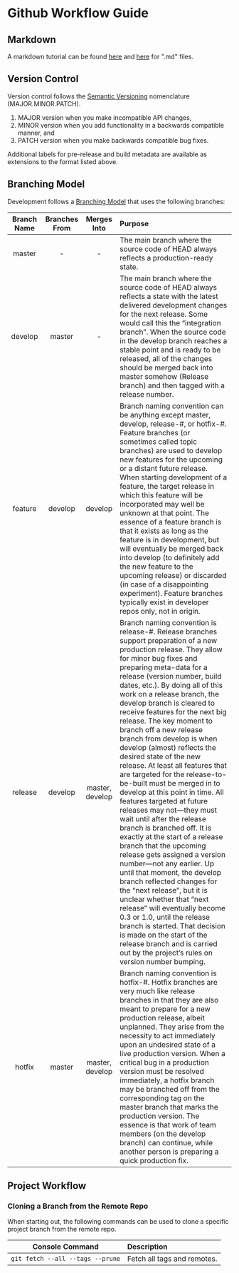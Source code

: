 # Github Workflow Guide

## Markdown
A markdown tutorial can be found [here](https://guides.github.com/features/mastering-markdown/) and [here](https://github.com/adam-p/markdown-here/wiki/Markdown-Cheatsheet) for ".md" files.

## Version Control
Version control follows the [Semantic Versioning](https://semver.org/) nomenclature (MAJOR.MINOR.PATCH).

1. MAJOR version when you make incompatible API changes,
1. MINOR version when you add functionality in a backwards compatible manner, and
1. PATCH version when you make backwards compatible bug fixes.

Additional labels for pre-release and build metadata are available as extensions to the format listed above.

## Branching Model
Development follows a [Branching Model](https://nvie.com/posts/a-successful-git-branching-model/) that uses the following branches:

| Branch Name | Branches From | Merges Into | Purpose |
|:-----------:|:-------------:|:-----------:|:--------|
| master | - | - | The main branch where the source code of HEAD always reflects a production-ready state.
develop | master | - | The main branch where the source code of HEAD always reflects a state with the latest delivered development changes for the next release. Some would call this the “integration branch”. When the source code in the develop branch reaches a stable point and is ready to be released, all of the changes should be merged back into master somehow (Release branch) and then tagged with a release number. |
| feature | develop | develop | Branch naming convention can be anything except master, develop, release-#, or hotfix-#. Feature branches (or sometimes called topic branches) are used to develop new features for the upcoming or a distant future release. When starting development of a feature, the target release in which this feature will be incorporated may well be unknown at that point. The essence of a feature branch is that it exists as long as the feature is in development, but will eventually be merged back into develop (to definitely add the new feature to the upcoming release) or discarded (in case of a disappointing experiment). Feature branches typically exist in developer repos only, not in origin. |
| release | develop | master, develop | Branch naming convention is release-#. Release branches support preparation of a new production release. They allow for minor bug fixes and preparing meta-data for a release (version number, build dates, etc.). By doing all of this work on a release branch, the develop branch is cleared to receive features for the next big release. The key moment to branch off a new release branch from develop is when develop (almost) reflects the desired state of the new release. At least all features that are targeted for the release-to-be-built must be merged in to develop at this point in time. All features targeted at future releases may not—they must wait until after the release branch is branched off. It is exactly at the start of a release branch that the upcoming release gets assigned a version number—not any earlier. Up until that moment, the develop branch reflected changes for the “next release”, but it is unclear whether that “next release” will eventually become 0.3 or 1.0, until the release branch is started. That decision is made on the start of the release branch and is carried out by the project’s rules on version number bumping. |
| hotfix | master | master, develop | Branch naming convention is hotfix-#. Hotfix branches are very much like release branches in that they are also meant to prepare for a new production release, albeit unplanned. They arise from the necessity to act immediately upon an undesired state of a live production version. When a critical bug in a production version must be resolved immediately, a hotfix branch may be branched off from the corresponding tag on the master branch that marks the production version. The essence is that work of team members (on the develop branch) can continue, while another person is preparing a quick production fix. |

## Project Workflow

### Cloning a Branch from the Remote Repo
When starting out, the following commands can be used to clone a specific project branch from the remote repo.

| Console Command | Description |
|:---------------:|:------------|
| `git fetch --all --tags --prune` | Fetch all tags and remotes. |
